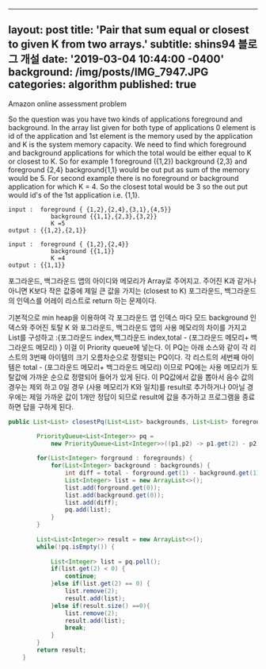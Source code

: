 
---
layout: post
title: 'Pair that sum equal or closest to given K from two arrays.'
subtitle: shins94 블로그 개설
date: '2019-03-04 10:44:00 -0400'
background: /img/posts/IMG_7947.JPG
categories: algorithm
published: true
---

Amazon online assessment problem

So the question was you have two kinds of applications foreground and background. In the array list given for both type of applications 0 element is id of the application and 1st element is the memory used by the application and K is the system memory capacity. We need to find which foreground and background applications for which the total would be either equal to K or closest to K. So for example 1 foreground ({1,2}) background {2,3} and foreground {2,4} background{1,1} would be out put as sum of the memory would be 5. For second example there is no foreground or background application for which K = 4. So the closest total would be 3 so the out put would id's of the 1st application i.e. {1,1}.


```
input :  foreground { {1,2},{2,4},{3,1},{4,5}}
            background {{1,1},{2,3},{3,2}}
            K =5
output : {{1,2},{2,1}}

input :  foreground { {1,2},{2,4}}
            background {{1,1}}
            K =4
output : {{1,1}}
```

포그라운드, 백그라운드 앱의 아이디와 메모리가 Array로 주어지고. 주어진 K과 같거나 아니면 K보다 작은 값중에 제일 큰 값을 가지는
(closest to K)  포그라운드, 백그라운드의 인덱스를 어레이 리스트로 return 하는 문제이다.

기본적으로 min heap을 이용하여 각 포그라운드 앱 인덱스 마다 모드 background 인덱스와 주어진 토탈 K 와 포그라운드, 백그라운드 앱의 사용 메모리의
차이를 가지고 List를 구성하고 :{포그라운드 index,백그라운드 index,total - (포그라운드 메모리+ 백그라운드 메모리) } 
이걸 이 Priority queue에 넣는다. 이 PQ는 아래 소스와 같이 각 리스트의 3번째 아이템의 크기 오름차순으로 정렬되는 PQ이다. 
각 리스트의 세번째 아이템은 total - (포그라운드 메모리+ 백그라운드 메모리) 이므로 PQ에는 사용 메모리가 토탈값에 가까운 순으로 정렬되어 
들어가 있게 된다. 이 PQ값에서 값을 뽑아서 음수 값의 경우는 제외 하고 0일 경우 (사용 메모리가 K와 일치)를 result로 추가하거나 0아닐 경우에는
제일 가까운 값이 1개만 정답이 되므로 result에 값을 추가하고 프로그램을 종료하면 답을 구하게 된다.


```java
public List<List> closestPq(List<List> backgrounds, List<List> foregrounds, int total) {

        PriorityQueue<List<Integer>> pq = 
            new PriorityQueue<List<Integer>>((p1,p2) -> p1.get(2) - p2.get(2));
        
        for(List<Integer> forground : foregrounds) {
    		for(List<Integer> background : backgrounds) {
    			int diff = total - forground.get(1) - background.get(1);
    			List<Integer> list = new ArrayList<>();
    			list.add(forground.get(0));
    			list.add(background.get(0));
    			list.add(diff);
    			pq.add(list);
    		}
    	}
        
        List<List<Integer>> result = new ArrayList<>();
        while(!pq.isEmpty()) {
        	
        	List<Integer> list = pq.poll();
        	if(list.get(2) < 0) {
        		continue;
        	}else if(list.get(2) == 0) {
        		list.remove(2);
	        	result.add(list);
        	}else if(result.size() ==0){
        		list.remove(2);
	        	result.add(list);
	        	break;
        	}
        }
        return result;
    }
```



